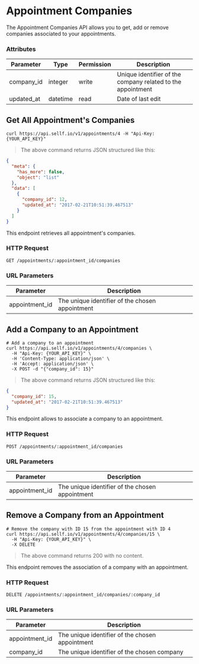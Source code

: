 # <a name="appointment_companies"></a>Appointment Companies

The Appointment Companies API allows you to get, add or remove companies associated to your appointments.

### Attributes

Parameter | Type | Permission | Description
--------- | ------- | ------- | -----------
company_id | integer | write | Unique identifier of the company related to the appointment
updated_at | datetime | read | Date of last edit


## Get All Appointment's Companies

```shell
curl https://api.sellf.io/v1/appointments/4 -H "Api-Key: {YOUR_API_KEY}"
```

> The above command returns JSON structured like this:

```json
{
  "meta": {
    "has_more": false,
    "object": "list"
  },
  "data": [
    {
      "company_id": 12,
      "updated_at": "2017-02-21T10:51:39.467513"
    }
  ]
}
```

This endpoint retrieves all appointment's companies.

### HTTP Request

`GET /appointments/:appointment_id/companies`

### URL Parameters

Parameter | Description
--------- | -----------
appointment_id | The unique identifier of the chosen appointment




## Add a Company to an Appointment

```shell
# Add a company to an appointment
curl https://api.sellf.io/v1/appointments/4/companies \
  -H "Api-Key: {YOUR_API_KEY}" \
  -H 'Content-Type: application/json' \
  -H 'Accept: application/json' \
  -X POST -d "{"company_id": 15}"
```

> The above command returns JSON structured like this:

```json
{
  "company_id": 15,
  "updated_at": "2017-02-21T10:51:39.467513"
}
```

This endpoint allows to associate a company to an appointment.

### HTTP Request

`POST /appointments/:appointment_id/companies`

### URL Parameters

Parameter | Description
--------- | -----------
appointment_id | The unique identifier of the chosen appointment




## Remove a Company from an Appointment

```shell
# Remove the company with ID 15 from the appointment with ID 4
curl https://api.sellf.io/v1/appointments/4/companies/15 \
  -H "Api-Key: {YOUR_API_KEY}" \
  -X DELETE
```

> The above command returns 200 with no content.

This endpoint removes the association of a company with an appointment.


### HTTP Request

`DELETE /appointments/:appointment_id/companies/:company_id`

### URL Parameters

Parameter | Description
--------- | -----------
appointment_id | The unique identifier of the chosen appointment
company_id | The unique identifier of the chosen company